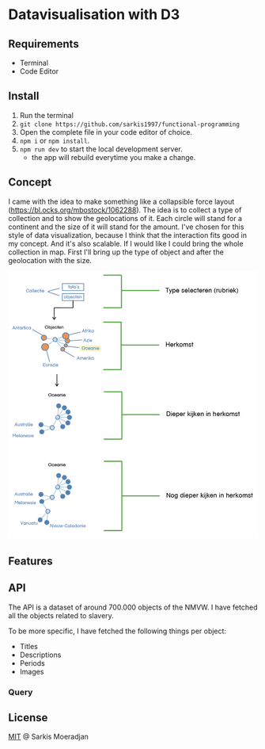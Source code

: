 # Datavisualisation with D3

## Requirements
* Terminal
* Code Editor

## Install
1. Run the terminal
2. `git clone https://github.com/sarkis1997/functional-programming`
3. Open the complete file in your code editor of choice.
5. `npm i` or `npm install`.
6. `npm run dev` to start the local development server.
    * the app will rebuild everytime you make a change.
    
## Concept
I came with the idea to make something like a collapsible force layout (https://bl.ocks.org/mbostock/1062288). The idea is to collect a type of collection and to show the geolocations of it. Each circle will stand for a continent and the size of it will stand for the amount. I've chosen for this style of data visualization, because I think that the interaction fits good in my concept. And it's also scalable. If I would like I could bring the whole collection in map. First I'll bring up the type of object and after the geolocation with the size.

<img src="https://github.com/sarkis1997/functional-programming/blob/master/src/assets/concept.png">


## Features

## API
The API is a dataset of around 700.000 objects of the NMVW. 
I have fetched all the objects related to slavery.

To be more specific, I have fetched the following things per object:
* Titles
* Descriptions
* Periods
* Images

### Query

## License
<a href="https://github.com/sarkis1997/functional-programming/blob/master/LICENSE">MIT</a> @ Sarkis Moeradjan
